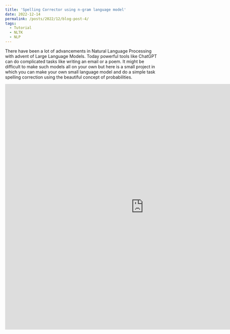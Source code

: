 ```yaml
---
title: 'Spelling Corrector using n-gram language model'
date: 2022-12-14
permalink: /posts/2022/12/blog-post-4/
tags:
  - Tutorial
  - NLTK
  - NLP
---
```


There have been a lot of advancements in Natural Language Processing with advent of Large Language Models. Today powerful tools like ChatGPT can do complicated tasks like writing an email or a poem. It might be difficult to make such models all on your own but here is a small project in which you can make your own small language model and do a simple task spelling correction using the beautiful concept of probabilities.

<iframe src="https://www.kaggle.com/embed/dhruvdeshmukh/spelling-corrector-using-n-gram-language-model?kernelSessionId=105820926" height="800" width="900" style="margin: 0 auto; max-width: 950px;" frameborder="0" scrolling="auto" title="Spelling Corrector using N gram Language Model"></iframe>